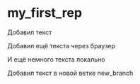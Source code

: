 ﻿# my_first_rep

Добавил текст

Добавил ещё текста через браузер

И ещё немного текста локально

Добавил текст в новой ветке new_branch
